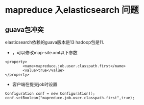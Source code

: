 # mapreduce 入elasticsearch 问题

## guava包冲突
elasticsearch依赖的guava版本是13 hadoop包是11.

- ，可以修改map-site.xml以下参数
```
<property>
        <name>mapreduce.job.user.classpath.first</name>
        <value>true</value>
</property>
```
- 客户端在提交job时设置
```
Configuration conf = new Configuration();
conf.setBoolean("mapreduce.job.user.classpath.first",true);
```

